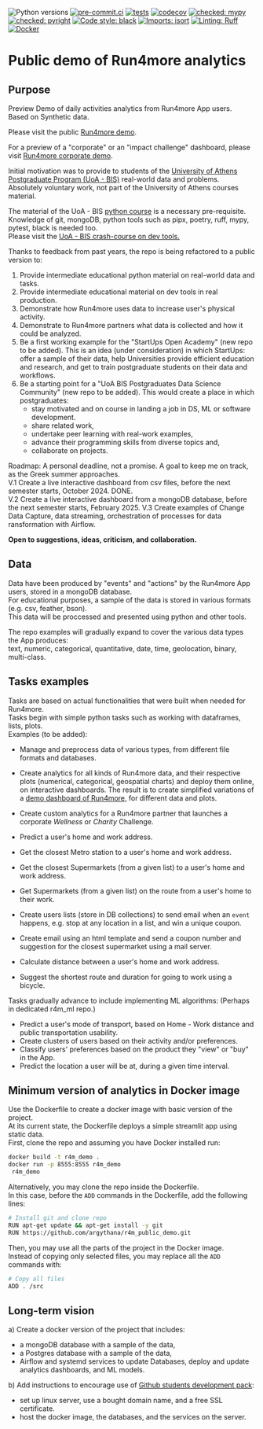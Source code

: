 ![Python versions](https://img.shields.io/badge/python-%203.10%20|%203.11%20|%203.12-blue)
[![pre-commit.ci](https://results.pre-commit.ci/badge/github/argythana/r4m_public_demo/main.svg)](https://results.pre-commit.ci/latest/github/argythana/r4m_public_demo/main)
[![tests](https://github.com/argythana/r4m_public_demo/actions/workflows/run_tests.yml/badge.svg)](https://github.com/argythana/r4m_public_demo/actions/workflows/run_tests.yml)
[![codecov](https://codecov.io/gh/argythana/r4m_public_demo/branch/main/graphs/badge.svg?branch=main)](https://codecov.io/github/argythana/r4m_public_demo?branch=main)
[![checked: mypy](https://img.shields.io/badge/%20checked-mypy-blue?labelColor=808080)](http://mypy-lang.org/)
[![checked: pyright](https://img.shields.io/badge/%20checked-pyright-0000A0?labelColor=606060)](https://github.com/microsoft/pyright)
[![Code style: black](https://img.shields.io/badge/code%20style-black-000000.svg)](https://github.com/psf/black)
[![Imports: isort](https://img.shields.io/badge/%20imports-isort-%231674b1?style=flat&labelColor=808080)](https://pycqa.github.io/isort/)
[![Linting: Ruff](https://img.shields.io/endpoint?url=https://raw.githubusercontent.com/charliermarsh/ruff/main/assets/badge/v2.json)](https://github.com/astral-sh/ruff)
[![Docker](https://img.shields.io/badge/Docker-Enabled-blue?logo=docker&logoColor=white)](Dockerfile)


# Public demo of Run4more analytics

## Purpose
Preview Demo of daily activities analytics from Run4more App users.  
Based on Synthetic data.

Please visit the public [Run4more demo](http://r4m.live:8555).  

For a preview of a "corporate" or an "impact challenge" dashboard, please visit [Run4more corporate demo](https://r4m.live:8510).  


Initial motivation was to provide to students of the [University of Athens Postgraduate Program (UoA - BIS)](https://bis-analytics.econ.uoa.gr/) real-world data and problems.  
Absolutely voluntary work, not part of the University of Athens courses material.   

The material of the UoA - BIS [python course](https://github.com/argythana/uoa_py_course) is a necessary pre-requisite.  
Knowledge of git, mongoDB, python tools such as pipx, poetry, ruff, mypy, pytest, black is needed too.   
Please visit the [UoA - BIS crash-course on dev tools.](https://github.com/argythana/dev_boilerplate_course)  

Thanks to feedback from past years, the repo is being refactored to a public version to:     
1. Provide intermediate educational python material on real-world data and tasks.  
2. Provide intermediate educational material on dev tools in real production.
3. Demonstrate how Run4more uses data to increase user's physical activity.   
4. Demonstrate to Run4more partners what data is collected and how it could be analyzed.  
5. Be a first working example for the "StartUps Open Academy" (new repo to be added). This is an idea (under consideration) in which StartUps: offer a sample of their data, help Universities provide efficient education and research, and get to train postgraduate students on their data and workflows.
6. Be a starting point for a "UoA BIS Postgraduates Data Science Community" (new repo to be added). This would create a place in which postgraduates:
   * stay motivated and on course in landing a job in DS, ML or software development.  
   * share related work, 
   * undertake peer learning with real-work examples, 
   * advance their programming skills from diverse topics and, 
   * collaborate on projects.

Roadmap: A personal deadline, not a promise. A goal to keep me on track, as the Greek summer approaches.  
V.1 Create a live interactive dashboard from csv files, before the next semester starts, October 2024. DONE.  
V.2 Create a live interactive dashboard from a mongoDB database, before the next semester starts, February 2025.
V.3 Create examples of Change Data Capture, data streaming, orchestration of processes for data ransformation with Airflow.


**Open to suggestions, ideas, criticism, and collaboration.**

## Data
Data have been produced by "events" and "actions" by the Run4more App users, stored in a mongoDB database.  
For educational purposes, a sample of the data is stored in various formats (e.g. csv, feather, bson).  
This data will be proccessed and presented using python and other tools.

The repo examples will gradually expand to cover the various data types the App produces:     
text, numeric, categorical, quantitative, date, time, geolocation, binary, multi-class.  

## Tasks examples
Tasks are based on actual functionalities that were built when needed for Run4more.  
Tasks begin with simple python tasks such as working with dataframes, lists, plots.  
Examples (to be added):   
* Manage and preprocess data of various types, from different file formats and databases.
* Create analytics for all kinds of Run4more data, and their respective plots (numerical, categorical, geospatial charts) and deploy them online, on interactive dashboards.
The result is to create simplified variations of a [demo dashboard of Run4more,](http://r4m.live:8555) for different data and plots.

* Create custom analytics for a Run4more partner that launches a corporate *Wellness* or *Charity* Challenge.
* Predict a user's home and work address.
* Get the closest Metro station to a user's home and work address.
* Get the closest Supermarkets (from a given list) to a user's home and work address.
* Get Supermarkets (from a given list) on the route from a user's home to their work.
* Create users lists (store in DB collections) to send email when an `event` happens, e.g. stop at any location in a list, and win a unique coupon.
* Create email using an html template and send a coupon number and suggestion for the closest supermarket using a mail server.
* Calculate distance between a user's home and work address.
* Suggest the shortest route and duration for going to work using a bicycle.

Tasks gradually advance to include implementing ML algorithms:  (Perhaps in dedicated r4m_ml repo.)
* Predict a user's mode of transport, based on Home - Work distance and public transportation usability.
* Create clusters of users based on their activity and/or preferences.
* Classify users' preferences based on the product they "view" or "buy" in the App.
* Predict the location a user will be at, during a given time interval.

## Minimum version of analytics in Docker image
Use the Dockerfile to create a docker image with basic version of the project.   
At its current state, the Dockerfile deploys a simple streamlit app using static data.  
First, clone the repo and assuming you have Docker installed run:

```bash
docker build -t r4m_demo .
docker run -p 8555:8555 r4m_demo
 r4m_demo
```
Alternatively, you may clone the repo inside the Dockerfile.   
In this case, before the `ADD` commands in the Dockerfile, add the following lines:  

```bash
# Install git and clone repo
RUN apt-get update && apt-get install -y git
RUN https://github.com/argythana/r4m_public_demo.git

```
Then, you may use all the parts of the project in the Docker image.  
Instead of copying only selected files, you may replace all the `ADD` commands with:

```bash
# Copy all files
ADD . /src
```

## Long-term vision
a) Create a docker version of the project that includes:  
* a mongoDB database with a sample of the data,
* a Postgres database with a sample of the data,
* Airflow and systemd services to update Databases, deploy and update analytics dashboards, and ML models.

b) Add instructions to encourage use of [Github students development pack](https://github.com/edu/students):
* set up linux server, use a bought domain name, and a free SSL certificate.
* host the docker image, the databases, and the services on the server.
